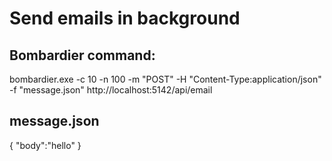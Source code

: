 # Send emails in background

## Bombardier command:
bombardier.exe -c 10 -n 100 -m "POST" -H "Content-Type:application/json" -f "message.json" http://localhost:5142/api/email

## message.json
{
	"body":"hello"
}

